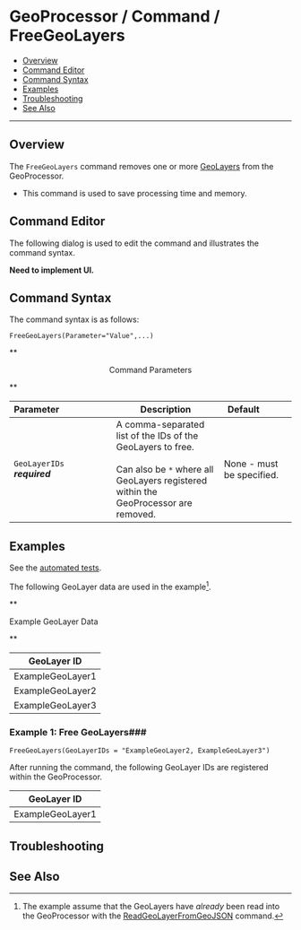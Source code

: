 # GeoProcessor / Command / FreeGeoLayers #

* [Overview](#overview)
* [Command Editor](#command-editor)
* [Command Syntax](#command-syntax)
* [Examples](#examples)
* [Troubleshooting](#troubleshooting)
* [See Also](#see-also)

-------------------------

## Overview ##

The `FreeGeoLayers` command removes one or more [GeoLayers](../../introduction/introduction.md#geolayer) from the GeoProcessor. 

* This command is used to save processing time and memory. 

## Command Editor ##

The following dialog is used to edit the command and illustrates the command syntax.

**Need to implement UI.**

## Command Syntax ##

The command syntax is as follows:

```text
FreeGeoLayers(Parameter="Value",...)
```
**<p style="text-align: center;">
Command Parameters
</p>**

|**Parameter**&nbsp;&nbsp;&nbsp;&nbsp;&nbsp;&nbsp;&nbsp;&nbsp;&nbsp;&nbsp;&nbsp;&nbsp;&nbsp;&nbsp;&nbsp;&nbsp;&nbsp;&nbsp;&nbsp;&nbsp;| **Description** | **Default**&nbsp;&nbsp;&nbsp;&nbsp;&nbsp;&nbsp;&nbsp;&nbsp;&nbsp;&nbsp; |
| --------------|-----------------|----------------- |
| `GeoLayerIDs` <br>  **_required_**| A comma-separated list of the IDs of the GeoLayers to free. <br><br> Can also be `*` where all GeoLayers registered within the GeoProcessor are removed.| None - must be specified. |


## Examples ##

See the [automated tests](https://github.com/OpenWaterFoundation/owf-app-geoprocessor-python-test/tree/master/test/commands/FreeGeoLayers).

The following GeoLayer data are used in the example[^1]. 
[^1]: The example assume that the GeoLayers have *already* been read into the GeoProcessor with the [ReadGeoLayerFromGeoJSON](../ReadGeoLayerFromGeoJSON/ReadGeoLayerFromGeoJSON.md) command.

**<p style="text-align: left;">
Example GeoLayer Data
</p>**

|GeoLayer ID|
| ---- | 
| ExampleGeoLayer1  |
| ExampleGeoLayer2	| 
| ExampleGeoLayer3 	|

### Example 1: Free GeoLayers###

```
FreeGeoLayers(GeoLayerIDs = "ExampleGeoLayer2, ExampleGeoLayer3")
```

After running the command, the following GeoLayer IDs are registered within the GeoProcessor. 

|GeoLayer ID|
| ---- |
| ExampleGeoLayer1  |


## Troubleshooting ##

## See Also ##
